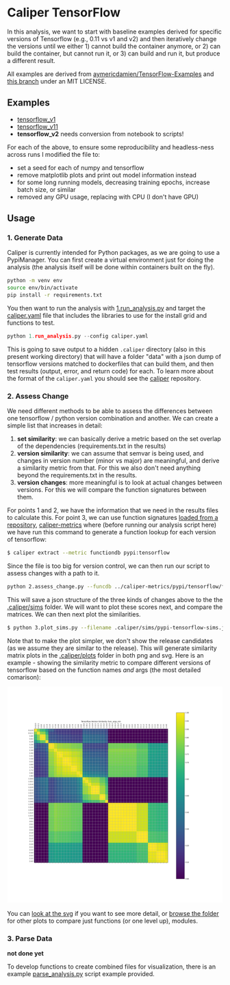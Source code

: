 # Caliper TensorFlow

In this analysis, we want to start with baseline examples derived for specific
versions of Tensorflow (e.g., 0.11 vs v1 and v2) and then iteratively change
the versions until we either 1) cannot build the container anymore, or 2)
can build the container, but cannot run it, or 3) can build and run it,
but produce a different result.

All examples are derived from [aymericdamien/TensorFlow-Examples](https://github.com/aymericdamien/TensorFlow-Examples)
and [this branch](https://github.com/aymericdamien/TensorFlow-Examples/tree/0.11) under an MIT LICENSE.

## Examples

 - [tensorflow_v1](tensorflow_v1)
 - [tensorflow_v11](tensorflow_v0.11)
 - **tensorflow_v2** needs conversion from notebook to scripts!

For each of the above, to ensure some reproducibility and headless-ness across runs I modified the file to:

 - set a seed for each of numpy and tensorflow
 - remove matplotlib plots and print out model information instead
 - for some long running models, decreasing training epochs, increase batch size, or similar
 - removed any GPU usage, replacing with CPU (I don't have GPU)

## Usage

### 1. Generate Data

Caliper is currently intended for Python packages, as we are going to use a PypiManager.
You can first create a virtual environment just for doing the analysis (the analysis
itself will be done within containers built on the fly).

```bash
python -m venv env
source env/bin/activate
pip install -r requirements.txt
```

You then want to run the analysis with [1.run_analysis.py](run_analysis.py) and target
the [caliper.yaml](caliper.yaml) file that includes the libraries to use for the
install grid and functions to test.

```python
python 1.run_analysis.py --config caliper.yaml
```

This is going to save output to a hidden `.caliper` directory (also in this present
working directory) that will have a folder "data" with a json dump of tensorflow versions matched to dockerfiles
that can build them, and then test results (output, error, and return code) for each.
To learn more about the format of the `caliper.yaml` you should see the [caliper](https://github.com/vsoch/caliper)
repository.


### 2. Assess Change

We need different methods to be able to assess the differences between one tensorflow / python
version combination and another. We can create a simple list that increases in detail:

1. **set similarity**: we can basically derive a metric based on the set overlap of the dependencies (requirements.txt in the results)
2. **version similarity**: we can assume that semvar is being used, and changes in version number (minor vs major) are meaningful, and derive a similarity metric from that. For this we also don't need anything beyond the requirements.txt in the results.
3. **version changes**: more meaningful is to look at actual changes between versions. For this we will compare the function signatures between them.

For points 1 and 2, we have the information that we need in the results files to calculate this. For point 3, we
can use function signatures [loaded from a repository](https://caliper-python.readthedocs.io/en/latest/getting_started/user-guide.html#extraction-from-repository),
[caliper-metrics](https://github.com/vsoch/caliper-metrics) where (before running our analysis script here) we have run this command to generate a function lookup for each version of tensorflow:

```bash
$ caliper extract --metric functiondb pypi:tensorflow
```

Since the file is too big for version control, we can then run our script to assess changes with
a path to it.

```bash
python 2.assess_change.py --funcdb ../caliper-metrics/pypi/tensorflow/functiondb/functiondb-results.zip
```

This will save a json structure of the three kinds of changes above to the
the [.caliper/sims](.caliper/sims) folder. We will want to plot these scores next,
and compare the matrices. We can then next plot the similarities.

```bash
$ python 3.plot_sims.py --filename .caliper/sims/pypi-tensorflow-sims.json
```

Note that to make the plot simpler, we don't show the release candidates (as we assume they are
similar to the release). This will generate similarity matrix plots in the [.caliper/plots](.caliper/plots)
folder in both png and svg. Here is an example - showing the similarity metric to compare different versions
of tensorflow based on the function names *and* args (the most detailed comarison):

![.caliper/plots/pypi-tensorflow-func_args_sim-plot.png](.caliper/plots/pypi-tensorflow-func_args_sim-plot.png)

You can [look at the svg](.caliper/plots/pypi-tensorflow-func_args_sim-plot.svg) if you want to see more detail,
or [browse the folder](.caliper/plots/) for other plots to compare just functions (or one level up), modules.


### 3. Parse Data

**not done yet**

To develop functions to create combined files for visualization, there is an example
[parse_analysis.py](parse_analysis.py) script example provided.
